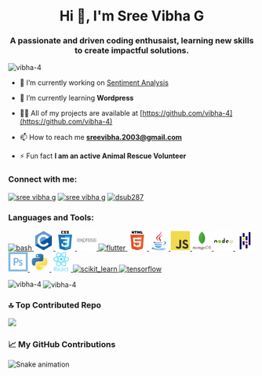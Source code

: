 <h1 align="center">Hi 👋, I'm Sree Vibha G</h1>
<h3 align="center">A passionate and driven coding enthusaist, learning new skills to create impactful solutions.</h3>

<p align="left"> <img src="https://komarev.com/ghpvc/?username=vibha-4&label=Profile%20views&color=0e75b6&style=flat" alt="vibha-4" /> </p>

- 🔭 I’m currently working on [Sentiment Analysis](https://github.com/vibha-4/Sentiment_Analysis)

- 🌱 I’m currently learning **Wordpress**

- 👨‍💻 All of my projects are available at [https://github.com/vibha-4](https://github.com/vibha-4)

- 📫 How to reach me **sreevibha.2003@gmail.com**

- ⚡ Fun fact **I am an active Animal Rescue Volunteer**

<h3 align="left">Connect with me:</h3>
<p align="left">
<a href="https://linkedin.com/in/sree vibha g" target="blank"><img align="center" src="https://raw.githubusercontent.com/rahuldkjain/github-profile-readme-generator/master/src/images/icons/Social/linked-in-alt.svg" alt="sree vibha g" height="30" width="40" /></a>
<a href="https://fb.com/sree vibha g" target="blank"><img align="center" src="https://raw.githubusercontent.com/rahuldkjain/github-profile-readme-generator/master/src/images/icons/Social/facebook.svg" alt="sree vibha g" height="30" width="40" /></a>
<a href="https://www.codechef.com/users/dsub287" target="blank"><img align="center" src="https://cdn.jsdelivr.net/npm/simple-icons@3.1.0/icons/codechef.svg" alt="dsub287" height="30" width="40" /></a>
</p>

<h3 align="left">Languages and Tools:</h3>
<p align="left"> <a href="https://www.gnu.org/software/bash/" target="_blank" rel="noreferrer"> <img src="https://www.vectorlogo.zone/logos/gnu_bash/gnu_bash-icon.svg" alt="bash" width="40" height="40"/> </a> <a href="https://www.cprogramming.com/" target="_blank" rel="noreferrer"> <img src="https://raw.githubusercontent.com/devicons/devicon/master/icons/c/c-original.svg" alt="c" width="40" height="40"/> </a> <a href="https://www.w3schools.com/css/" target="_blank" rel="noreferrer"> <img src="https://raw.githubusercontent.com/devicons/devicon/master/icons/css3/css3-original-wordmark.svg" alt="css3" width="40" height="40"/> </a> <a href="https://expressjs.com" target="_blank" rel="noreferrer"> <img src="https://raw.githubusercontent.com/devicons/devicon/master/icons/express/express-original-wordmark.svg" alt="express" width="40" height="40"/> </a> <a href="https://flutter.dev" target="_blank" rel="noreferrer"> <img src="https://www.vectorlogo.zone/logos/flutterio/flutterio-icon.svg" alt="flutter" width="40" height="40"/> </a> <a href="https://www.w3.org/html/" target="_blank" rel="noreferrer"> <img src="https://raw.githubusercontent.com/devicons/devicon/master/icons/html5/html5-original-wordmark.svg" alt="html5" width="40" height="40"/> </a> <a href="https://www.java.com" target="_blank" rel="noreferrer"> <img src="https://raw.githubusercontent.com/devicons/devicon/master/icons/java/java-original.svg" alt="java" width="40" height="40"/> </a> <a href="https://developer.mozilla.org/en-US/docs/Web/JavaScript" target="_blank" rel="noreferrer"> <img src="https://raw.githubusercontent.com/devicons/devicon/master/icons/javascript/javascript-original.svg" alt="javascript" width="40" height="40"/> </a> <a href="https://www.mongodb.com/" target="_blank" rel="noreferrer"> <img src="https://raw.githubusercontent.com/devicons/devicon/master/icons/mongodb/mongodb-original-wordmark.svg" alt="mongodb" width="40" height="40"/> </a> <a href="https://nodejs.org" target="_blank" rel="noreferrer"> <img src="https://raw.githubusercontent.com/devicons/devicon/master/icons/nodejs/nodejs-original-wordmark.svg" alt="nodejs" width="40" height="40"/> </a> <a href="https://pandas.pydata.org/" target="_blank" rel="noreferrer"> <img src="https://raw.githubusercontent.com/devicons/devicon/2ae2a900d2f041da66e950e4d48052658d850630/icons/pandas/pandas-original.svg" alt="pandas" width="40" height="40"/> </a> <a href="https://www.photoshop.com/en" target="_blank" rel="noreferrer"> <img src="https://raw.githubusercontent.com/devicons/devicon/master/icons/photoshop/photoshop-line.svg" alt="photoshop" width="40" height="40"/> </a> <a href="https://www.python.org" target="_blank" rel="noreferrer"> <img src="https://raw.githubusercontent.com/devicons/devicon/master/icons/python/python-original.svg" alt="python" width="40" height="40"/> </a> <a href="https://reactjs.org/" target="_blank" rel="noreferrer"> <img src="https://raw.githubusercontent.com/devicons/devicon/master/icons/react/react-original-wordmark.svg" alt="react" width="40" height="40"/> </a> <a href="https://scikit-learn.org/" target="_blank" rel="noreferrer"> <img src="https://upload.wikimedia.org/wikipedia/commons/0/05/Scikit_learn_logo_small.svg" alt="scikit_learn" width="40" height="40"/> </a> <a href="https://www.tensorflow.org" target="_blank" rel="noreferrer"> <img src="https://www.vectorlogo.zone/logos/tensorflow/tensorflow-icon.svg" alt="tensorflow" width="40" height="40"/> </a> </p>

<p><img align="left" src="https://github-readme-stats.vercel.app/api/top-langs?username=vibha-4&show_icons=true&locale=en&layout=compact" alt="vibha-4" /></p>

<p>&nbsp;<img align="center" src="https://github-readme-stats.vercel.app/api?username=vibha-4&show_icons=true&locale=en" alt="vibha-4" /></p>

### 🔝 Top Contributed Repo
![](https://github-contributor-stats.vercel.app/api?username=vibha-4&limit=5&theme=flat&combine_all_yearly_contributions=true)
### 📈 My GitHub Contributions
![Snake animation](https://github.com/vibha-4/vibha-4/blob/output/github-contribution-grid-snake.svg)

